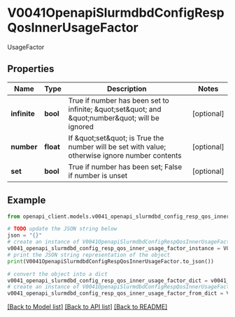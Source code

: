 # V0041OpenapiSlurmdbdConfigRespQosInnerUsageFactor

UsageFactor

## Properties

Name | Type | Description | Notes
------------ | ------------- | ------------- | -------------
**infinite** | **bool** | True if number has been set to infinite; \&quot;set\&quot; and \&quot;number\&quot; will be ignored | [optional] 
**number** | **float** | If \&quot;set\&quot; is True the number will be set with value; otherwise ignore number contents | [optional] 
**set** | **bool** | True if number has been set; False if number is unset | [optional] 

## Example

```python
from openapi_client.models.v0041_openapi_slurmdbd_config_resp_qos_inner_usage_factor import V0041OpenapiSlurmdbdConfigRespQosInnerUsageFactor

# TODO update the JSON string below
json = "{}"
# create an instance of V0041OpenapiSlurmdbdConfigRespQosInnerUsageFactor from a JSON string
v0041_openapi_slurmdbd_config_resp_qos_inner_usage_factor_instance = V0041OpenapiSlurmdbdConfigRespQosInnerUsageFactor.from_json(json)
# print the JSON string representation of the object
print(V0041OpenapiSlurmdbdConfigRespQosInnerUsageFactor.to_json())

# convert the object into a dict
v0041_openapi_slurmdbd_config_resp_qos_inner_usage_factor_dict = v0041_openapi_slurmdbd_config_resp_qos_inner_usage_factor_instance.to_dict()
# create an instance of V0041OpenapiSlurmdbdConfigRespQosInnerUsageFactor from a dict
v0041_openapi_slurmdbd_config_resp_qos_inner_usage_factor_from_dict = V0041OpenapiSlurmdbdConfigRespQosInnerUsageFactor.from_dict(v0041_openapi_slurmdbd_config_resp_qos_inner_usage_factor_dict)
```
[[Back to Model list]](../README.md#documentation-for-models) [[Back to API list]](../README.md#documentation-for-api-endpoints) [[Back to README]](../README.md)



